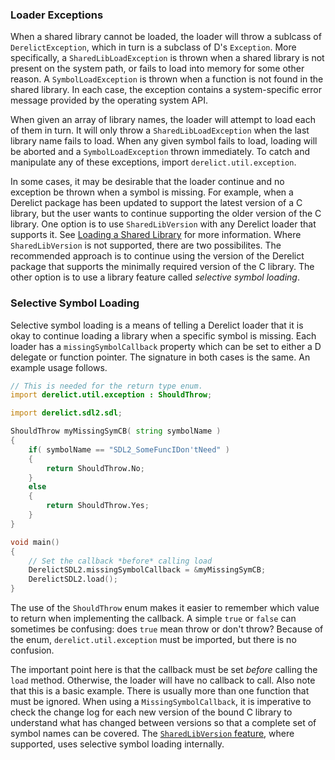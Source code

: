 ### Loader Exceptions

When a shared library cannot be loaded, the loader will throw a sublcass of `DerelictException`, which in turn is a subclass of D's `Exception`. More specifically, a `SharedLibLoadException` is thrown when a shared library is not present on the system path, or fails to load into memory for some other reason. A `SymbolLoadException` is thrown when a function is not found in the shared library. In each case, the exception contains a system-specific error message provided by the operating system API.

When given an array of library names, the loader will attempt to load each of them in turn. It will only throw a `SharedLibLoadException` when the last library name fails to load. When any given symbol fails to load, loading will be aborted and a `SymbolLoadException` thrown immediately. To catch and manipulate any of these exceptions, import `derelict.util.exception`.

In some cases, it may be desirable that the loader continue and no exception be thrown when a symbol is missing. For example, when a Derelict package has been updated to support the latest version of a C library, but the user wants to continue supporting the older version of the C library. One option is to use `SharedLibVersion` with any Derelict loader that supports it. See [Loading a Shared Library] for more information. Where `SharedLibVersion` is not supported, there are two possibilites. The recommended approach is to continue using the version of the Derelict package that supports the minimally required version of the C library. The other option is to use a library feature called _selective symbol loading_.

[Loading a Shared Library]: loader

### Selective Symbol Loading

Selective symbol loading is a means of telling a Derelict loader that it is okay to continue loading a library when a specific symbol is missing. Each loader has a `missingSymbolCallback` property which can be set to either a D delegate or function pointer. The signature in both cases is the same. An example usage follows.

```d
// This is needed for the return type enum.
import derelict.util.exception : ShouldThrow;

import derelict.sdl2.sdl;

ShouldThrow myMissingSymCB( string symbolName )
{
    if( symbolName == "SDL2_SomeFuncIDon'tNeed" )
    {
        return ShouldThrow.No;
    }
    else
    {
        return ShouldThrow.Yes;
    }
}

void main()
{
    // Set the callback *before* calling load
    DerelictSDL2.missingSymbolCallback = &myMissingSymCB;
    DerelictSDL2.load();
}
```

The use of the `ShouldThrow` enum makes it easier to remember which value to return when implementing the callback. A simple `true` or `false` can sometimes be confusing: does `true` mean throw or don't throw? Because of the enum, `derelict.util.exception` must be imported, but there is no confusion.

The important point here is that the callback must be set _before_ calling the `load` method. Otherwise, the loader will have no callback to call. Also note that this is a basic example. There is usually more than one function that must be ignored. When using a `MissingSymbolCallback`, it is imperative to check the change log for each new version of the bound C library to understand what has changed between versions so that a complete set of symbol names can be covered. The [`SharedLibVersion` feature](loader#sharedlibversion), where supported, uses selective symbol loading internally.